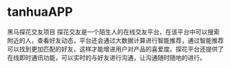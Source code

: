 # tanhuaAPP
黑马探花交友项目 探花交友是一个陌生人的在线交友平台，在该平台中可以搜索附近的人，查看好友动态，平台还会通过大数据计算进行智能推荐，通过智能推荐可以找到更加匹配的好友，这样才能增进用户对产品的喜爱度。探花平台还提供了在线即时通讯功能，可以实时的与好友进行沟通，让沟通随时随地的进行。  
